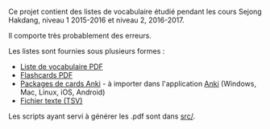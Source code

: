 Ce projet contient des listes de vocabulaire étudié pendant les cours Sejong
Hakdang, niveau 1 2015-2016 et niveau 2, 2016-2017.

Il comporte très probablement des erreurs.

Les listes sont fournies sous plusieurs formes :

* [Liste de vocabulaire PDF](https://github.com/sejong-haksaeng/sejong1/raw/master/vocab-list.pdf)
* [Flashcards PDF](https://github.com/sejong-haksaeng/sejong1/raw/master/flashcard.pdf)
* [Packages de cards Anki](https://github.com/sejong-haksaeng/sejong1/raw/master/Sejong_1.apkg) - à importer dans l'application [Anki](http://ankisrs.net/) (Windows, Mac, Linux, iOS, Android)
* [Fichier texte (TSV)](https://github.com/sejong-haksaeng/sejong1/raw/master/Sejong_1.txt)

Les scripts ayant servi à générer les .pdf sont dans [src/](src/).
